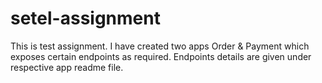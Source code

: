 # setel-assignment

This is test assignment. I have created two apps Order & Payment which exposes certain endpoints as required. 
Endpoints details are given under respective app readme file.
